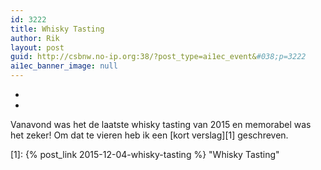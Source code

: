 ```yaml
---
id: 3222
title: Whisky Tasting
author: Rik
layout: post
guid: http://csbnw.no-ip.org:38/?post_type=ai1ec_event&#038;p=3222
ai1ec_banner_image: null
---
```

-
-
Vanavond was het de laatste whisky tasting van 2015 en memorabel was het zeker! Om dat te vieren heb ik een [kort verslag][1] geschreven.

 [1]: {% post_link 2015-12-04-whisky-tasting %} "Whisky Tasting"